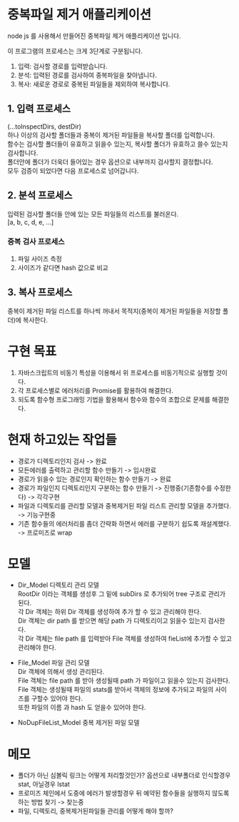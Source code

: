 # 중복파일 제거 애플리케이션

node js 를 사용해서 만들어진 중복파일 제거 애플리케이션 입니다.

이 프로그램의 프로세스는 크게 3단계로 구분됩니다.

1. 입력: 검사할 경로를 입력받습니다.
2. 분석: 입력된 경로를 검사하여 중복파일을 찾아냅니다.
3. 복사: 새로운 경로로 중복된 파일들을 제외하여 복사합니다.

## 1. 입력 프로세스

(...toInspectDirs, destDir)  
하나 이상의 검사할 폴더들과 중복이 제거된 파일들을 복사할 폴더를 입력합니다.  
함수는 검사할 폴더들이 유효하고 읽을수 있는지, 복사할 폴더가 유효하고 쓸수 있는지 검사합니다.  
폴더안에 폴더가 더욱더 들어있는 경우 옵션으로 내부까지 검사할지 결정합니다.  
모두 검증이 되었다면 다음 프로세스로 넘어갑니다.

## 2. 분석 프로세스

입력된 검사할 폴더들 안에 있는 모든 파일들의 리스트를 불러온다.  
[a, b, c, d, e, ...]

### 중복 검사 프로세스

1. 파일 사이즈 측정
2. 사이즈가 같다면 hash 값으로 비교

## 3. 복사 프로세스

중복이 제거된 파일 리스트를 하나씩 꺼내서 목적지(중복이 제거된 파일들을 저장할 폴더)에 복사한다.

# 구현 목표

1. 자바스크립트의 비동기 특성을 이용해서 위 프로세스를 비동기적으로 실행할 것이다.
2. 각 프로세스별로 에러처리를 Promise를 활용하여 해결한다.
3. 되도록 함수형 프로그래밍 기법을 활용해서 함수와 함수의 조합으로 문제를 해결한다.

# 현재 하고있는 작업들

- 경로가 디렉토리인지 검사 -> 완료
- 모든에러를 출력하고 관리할 함수 만들기 -> 임시완료
- 경로가 읽을수 있는 경로인지 확인하는 함수 만들기 -> 완료
- 경로가 파일인지 디렉토리인지 구분하는 함수 만들기 -> 진행중(기존함수를 수정한다) -> 각각구현
- 파일과 디렉토리를 관리할 모델과 중복제거된 파일 리스트 관리할 모델을 추가했다. -> 기능구현중
- 기존 함수들의 에러처리를 좀더 간략화 하면서 에러를 구분하기 쉽도록 재설계했다. -> 프로미즈로 wrap

# 모델

- Dir_Model
  디렉토리 관리 모델  
  RootDir 이라는 객체를 생성후 그 밑에 subDirs 로 추가되어 tree 구조로 관리가 된다.  
  각 Dir 객체는 하위 Dir 객체를 생성하여 추가 할 수 있고 관리해야 한다.  
  Dir 객체는 dir path 를 받으면 해당 path 가 디렉토리이고 읽을수 있는지 검사한다.  
  각 Dir 객체는 file path 를 입력받아 File 객체를 생성하여 fieList에 추가할 수 있고 관리해야 한다.

* File_Model
  파일 관리 모델  
  Dir 객체에 의해서 생성 관리된다.  
  File 객체는 file path 를 받아 생성될때 path 가 파일이고 읽을수 있는지 검사한다.  
  File 객체는 생성될때 파일의 stats를 받아서 객체의 정보에 추가되고 파일의 사이즈를 구할수 있어야 한다.  
  또한 파일의 이름 과 hash 도 얻을수 있어야 한다.

* NoDupFileList_Model
  중복 제거된 파일 모델

# 메모

- 폴더가 아닌 심볼릭 링크는 어떻게 처리할것인가?
  옵션으로 내부폴더로 인식할경우 stat, 아닐경우 lstat
- 프로미즈 체인에서 도중에 에러가 발생할경우 뒤 예약된 함수들을 실행하지 않도록 하는 방법 찾기 -> 찾는중
- 파일, 디렉토리, 중복제거된파일들 관리를 어떻게 해야 할까?
